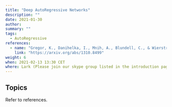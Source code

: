 ```yaml
---
title: "Deep AutoRegressive Networks"
description: ""
date: 2021-01-30
author:
summary: ""
tags:
  - AutoRegressive
references:
  - name: "Gregor, K., Danihelka, I., Mnih, A., Blundell, C., & Wierstra, D. (2014). Deep autoregressive networks. 31st International Conference on Machine Learning, ICML 2014, 4, 2991–3000."
    link: "https://arxiv.org/abs/1310.8499"
weight: 6
when: 2021-02-13 13:30 CET
where: Lark (Please join our skype group listed in the introduction page for more info)
---
```




## Topics

Refer to references.
